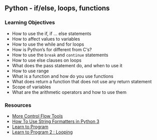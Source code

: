 ## Python - if/else, loops, functions
### Learning Objectives

- How to use the if, if ... else statements
- How to affect values to variables
- How to use the while and for loops
- How is Python’s for different from C‘s?
- How to use the `break` and `continue` statements
- How to use else clauses on loops
- What does the pass statement do, and when to use it
- How to use range
- What is a function and how do you use functions
- What does return a function that does not use any return statement
- Scope of variables
- What are the arithmetic operators and how to use them

### Resources
- [More Control Flow Tools](https://docs.python.org/3/tutorial/controlflow.html)
- [How To Use String Formatters in Python 3](https://www.digitalocean.com/community/tutorials/how-to-use-string-formatters-in-python-3)
- [Learn to Program](https://www.youtube.com/playlist?list=PLGLfVvz_LVvTn3cK5e6LjhgGiSeVlIRwt)
- [Learn to Program 2 : Looping](https://www.youtube.com/playlist?list=PLGLfVvz_LVvTn3cK5e6LjhgGiSeVlIRwt)
